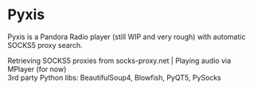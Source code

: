 # Pyxis
Pyxis is a Pandora Radio player (still WIP and very rough) with automatic SOCKS5 proxy search.

Retrieving SOCKS5 proxies from socks-proxy.net | Playing audio via MPlayer (for now) <br />
3rd party Python libs: BeautifulSoup4, Blowfish, PyQT5, PySocks<br />

